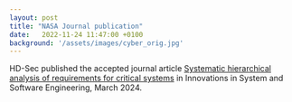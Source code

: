 ```yaml
---
layout: post
title: "NASA Journal publication"
date:   2022-11-24 11:47:00 +0100
background: '/assets/images/cyber_orig.jpg'
---
```

HD-Sec published the accepted journal article <a href ="https://link.springer.com/article/10.1007/s11334-024-00551-8">Systematic hierarchical analysis of requirements for critical systems</a> in Innovations in System and Software Engineering, March 2024.
